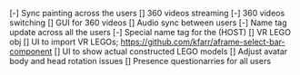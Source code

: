 [-] Sync painting across the users
[] 360 videos streaming 
[-] 360 videos switching 
[] GUI for 360 videos
[] Audio sync between users
[-] Name tag update across all the users
[-] Special name tag for the (HOST)
[] VR LEGO obj
[] UI to import VR LEGOs; https://github.com/kfarr/aframe-select-bar-component
[] UI to show actual constructed LEGO models
[] Adjust avatar body and head rotation issues
[] Presence questionarries for all users
